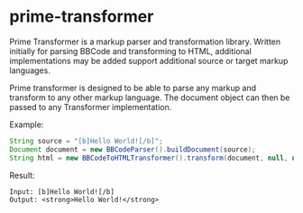 prime-transformer
=================

Prime Transformer is a markup parser and transformation library. Written initially for parsing BBCode and transforming to HTML, additional implementations may be added support additional source or target markup languages.


Prime transformer is designed to be able to parse any markup and transform to any other markup language. The document object can then be passed to any Transformer implementation.

Example:

```java
String source = "[b]Hello World![/b]";
Document document = new BBCodeParser().buildDocument(source);
String html = new BBCodeToHTMLTransformer().transform(document, null, null, null).result;
```

Result:
```
Input: [b]Hello World![/b]
Output: <strong>Hello World!</strong>
```


